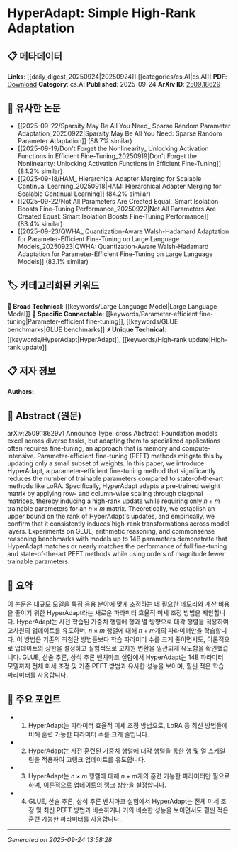 <!-- KEYWORD_LINKING_METADATA:
{
  "processed_timestamp": "2025-09-24T13:58:28.819806",
  "vocabulary_version": "1.0",
  "selected_keywords": [
    "HyperAdapt",
    "Parameter-efficient fine-tuning",
    "Large Language Model",
    "High-rank update",
    "GLUE benchmarks"
  ],
  "rejected_keywords": [],
  "similarity_scores": {
    "HyperAdapt": 0.8,
    "Parameter-efficient fine-tuning": 0.78,
    "Large Language Model": 0.7,
    "High-rank update": 0.72,
    "GLUE benchmarks": 0.75
  },
  "extraction_method": "AI_prompt_based",
  "budget_applied": true,
  "candidates_json": {
    "candidates": [
      {
        "surface": "HyperAdapt",
        "canonical": "HyperAdapt",
        "aliases": [],
        "category": "unique_technical",
        "rationale": "HyperAdapt is a novel parameter-efficient fine-tuning method introduced in the paper, making it a unique technical concept.",
        "novelty_score": 0.85,
        "connectivity_score": 0.65,
        "specificity_score": 0.9,
        "link_intent_score": 0.8
      },
      {
        "surface": "Parameter-efficient fine-tuning",
        "canonical": "Parameter-efficient fine-tuning",
        "aliases": [
          "PEFT"
        ],
        "category": "specific_connectable",
        "rationale": "Parameter-efficient fine-tuning is central to the paper's methodology and connects to broader trends in model adaptation.",
        "novelty_score": 0.7,
        "connectivity_score": 0.85,
        "specificity_score": 0.75,
        "link_intent_score": 0.78
      },
      {
        "surface": "Foundation models",
        "canonical": "Large Language Model",
        "aliases": [
          "Foundation models"
        ],
        "category": "broad_technical",
        "rationale": "Foundation models are a key concept in machine learning, with strong links to large language models.",
        "novelty_score": 0.4,
        "connectivity_score": 0.9,
        "specificity_score": 0.6,
        "link_intent_score": 0.7
      },
      {
        "surface": "High-rank update",
        "canonical": "High-rank update",
        "aliases": [],
        "category": "unique_technical",
        "rationale": "The concept of high-rank updates is crucial for understanding the technical innovation of HyperAdapt.",
        "novelty_score": 0.75,
        "connectivity_score": 0.6,
        "specificity_score": 0.85,
        "link_intent_score": 0.72
      },
      {
        "surface": "GLUE benchmarks",
        "canonical": "GLUE benchmarks",
        "aliases": [],
        "category": "specific_connectable",
        "rationale": "GLUE benchmarks are widely used for evaluating language models, providing strong connectivity to related research.",
        "novelty_score": 0.5,
        "connectivity_score": 0.88,
        "specificity_score": 0.8,
        "link_intent_score": 0.75
      }
    ],
    "ban_list_suggestions": [
      "fine-tuning",
      "performance",
      "method"
    ]
  },
  "decisions": [
    {
      "candidate_surface": "HyperAdapt",
      "resolved_canonical": "HyperAdapt",
      "decision": "linked",
      "scores": {
        "novelty": 0.85,
        "connectivity": 0.65,
        "specificity": 0.9,
        "link_intent": 0.8
      }
    },
    {
      "candidate_surface": "Parameter-efficient fine-tuning",
      "resolved_canonical": "Parameter-efficient fine-tuning",
      "decision": "linked",
      "scores": {
        "novelty": 0.7,
        "connectivity": 0.85,
        "specificity": 0.75,
        "link_intent": 0.78
      }
    },
    {
      "candidate_surface": "Foundation models",
      "resolved_canonical": "Large Language Model",
      "decision": "linked",
      "scores": {
        "novelty": 0.4,
        "connectivity": 0.9,
        "specificity": 0.6,
        "link_intent": 0.7
      }
    },
    {
      "candidate_surface": "High-rank update",
      "resolved_canonical": "High-rank update",
      "decision": "linked",
      "scores": {
        "novelty": 0.75,
        "connectivity": 0.6,
        "specificity": 0.85,
        "link_intent": 0.72
      }
    },
    {
      "candidate_surface": "GLUE benchmarks",
      "resolved_canonical": "GLUE benchmarks",
      "decision": "linked",
      "scores": {
        "novelty": 0.5,
        "connectivity": 0.88,
        "specificity": 0.8,
        "link_intent": 0.75
      }
    }
  ]
}
-->

# HyperAdapt: Simple High-Rank Adaptation

## 📋 메타데이터

**Links**: [[daily_digest_20250924|20250924]] [[categories/cs.AI|cs.AI]]
**PDF**: [Download](https://arxiv.org/pdf/2509.18629.pdf)
**Category**: cs.AI
**Published**: 2025-09-24
**ArXiv ID**: [2509.18629](https://arxiv.org/abs/2509.18629)

## 🔗 유사한 논문
- [[2025-09-22/Sparsity May Be All You Need_ Sparse Random Parameter Adaptation_20250922|Sparsity May Be All You Need: Sparse Random Parameter Adaptation]] (88.7% similar)
- [[2025-09-19/Don't Forget the Nonlinearity_ Unlocking Activation Functions in Efficient Fine-Tuning_20250919|Don't Forget the Nonlinearity: Unlocking Activation Functions in Efficient Fine-Tuning]] (84.2% similar)
- [[2025-09-18/HAM_ Hierarchical Adapter Merging for Scalable Continual Learning_20250918|HAM: Hierarchical Adapter Merging for Scalable Continual Learning]] (84.2% similar)
- [[2025-09-22/Not All Parameters Are Created Equal_ Smart Isolation Boosts Fine-Tuning Performance_20250922|Not All Parameters Are Created Equal: Smart Isolation Boosts Fine-Tuning Performance]] (83.4% similar)
- [[2025-09-23/QWHA_ Quantization-Aware Walsh-Hadamard Adaptation for Parameter-Efficient Fine-Tuning on Large Language Models_20250923|QWHA: Quantization-Aware Walsh-Hadamard Adaptation for Parameter-Efficient Fine-Tuning on Large Language Models]] (83.1% similar)

## 🏷️ 카테고리화된 키워드
**🧠 Broad Technical**: [[keywords/Large Language Model|Large Language Model]]
**🔗 Specific Connectable**: [[keywords/Parameter-efficient fine-tuning|Parameter-efficient fine-tuning]], [[keywords/GLUE benchmarks|GLUE benchmarks]]
**⚡ Unique Technical**: [[keywords/HyperAdapt|HyperAdapt]], [[keywords/High-rank update|High-rank update]]

## 📋 저자 정보

**Authors:** 

## 📄 Abstract (원문)

arXiv:2509.18629v1 Announce Type: cross 
Abstract: Foundation models excel across diverse tasks, but adapting them to specialized applications often requires fine-tuning, an approach that is memory and compute-intensive. Parameter-efficient fine-tuning (PEFT) methods mitigate this by updating only a small subset of weights. In this paper, we introduce HyperAdapt, a parameter-efficient fine-tuning method that significantly reduces the number of trainable parameters compared to state-of-the-art methods like LoRA. Specifically, HyperAdapt adapts a pre-trained weight matrix by applying row- and column-wise scaling through diagonal matrices, thereby inducing a high-rank update while requiring only $n+m$ trainable parameters for an $n \times m$ matrix. Theoretically, we establish an upper bound on the rank of HyperAdapt's updates, and empirically, we confirm that it consistently induces high-rank transformations across model layers. Experiments on GLUE, arithmetic reasoning, and commonsense reasoning benchmarks with models up to 14B parameters demonstrate that HyperAdapt matches or nearly matches the performance of full fine-tuning and state-of-the-art PEFT methods while using orders of magnitude fewer trainable parameters.

## 📝 요약

이 논문은 대규모 모델을 특정 응용 분야에 맞게 조정하는 데 필요한 메모리와 계산 비용을 줄이기 위한 HyperAdapt라는 새로운 파라미터 효율적 미세 조정 방법을 제안합니다. HyperAdapt는 사전 학습된 가중치 행렬에 행과 열 방향으로 대각 행렬을 적용하여 고차원의 업데이트를 유도하며, $n \times m$ 행렬에 대해 $n+m$개의 파라미터만을 학습합니다. 이 방법은 기존의 최첨단 방법들보다 학습 파라미터 수를 크게 줄이면서도, 이론적으로 업데이트의 상한을 설정하고 실험적으로 고차원 변환을 일관되게 유도함을 확인했습니다. GLUE, 산술 추론, 상식 추론 벤치마크 실험에서 HyperAdapt는 14B 파라미터 모델까지 전체 미세 조정 및 기존 PEFT 방법과 유사한 성능을 보이며, 훨씬 적은 학습 파라미터를 사용합니다.

## 🎯 주요 포인트

- 1. HyperAdapt는 파라미터 효율적 미세 조정 방법으로, LoRA 등 최신 방법들에 비해 훈련 가능한 파라미터 수를 크게 줄입니다.
- 2. HyperAdapt는 사전 훈련된 가중치 행렬에 대각 행렬을 통한 행 및 열 스케일링을 적용하여 고랭크 업데이트를 유도합니다.
- 3. HyperAdapt는 $n \times m$ 행렬에 대해 $n+m$개의 훈련 가능한 파라미터만 필요로 하며, 이론적으로 업데이트의 랭크 상한을 설정합니다.
- 4. GLUE, 산술 추론, 상식 추론 벤치마크 실험에서 HyperAdapt는 전체 미세 조정 및 최신 PEFT 방법과 비슷하거나 거의 비슷한 성능을 보이면서도 훨씬 적은 훈련 가능한 파라미터를 사용합니다.


---

*Generated on 2025-09-24 13:58:28*